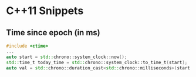 # C++11 Snippets

## Time since epoch (in ms)
```C++
#include <ctime>
...
auto start = std::chrono::system_clock::now();
std::time_t today_time = std::chrono::system_clock::to_time_t(start);
auto val = std::chrono::duration_cast<std::chrono::milliseconds>(start.time_since_epoch()).count();
```
